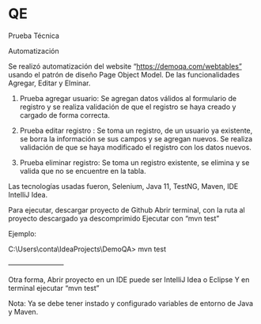 # QE
Prueba Técnica 

Automatización 

Se realizó automatización del website “https://demoqa.com/webtables” usando el patrón de diseño Page Object Model. De las funcionalidades Agregar, Editar y Elminar. 

1. Prueba agregar usuario: Se agregan datos válidos al formulario de registro y se realiza validación de que el registro se haya creado y cargado de forma correcta. 

2. Prueba editar registro : Se toma un registro, de un usuario ya existente, se borra la información se sus campos y se agregan nuevos. Se realiza validación de que se haya modificado el registro con los datos nuevos. 

3. Prueba eliminar registro: Se toma un registro existente, se elimina y se valida que no se encuentre en la tabla. 

Las tecnologías usadas fueron, Selenium, Java 11, TestNG, Maven, IDE IntelliJ Idea. 

Para ejecutar, descargar proyecto de Github
Abrir terminal, con la ruta al proyecto descargado ya descomprimido 
Ejecutar con “mvn test”

Ejemplo: 

C:\Users\conta\IdeaProjects\DemoQA> mvn test 

 ———————— 

Otra forma,  Abrir proyecto en un IDE puede ser IntelliJ Idea o Eclipse 
Y en terminal ejecutar “mvn test”

Nota: Ya se debe tener instado y configurado variables de entorno de Java y Maven. 

